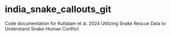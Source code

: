 # india_snake_callouts_git

Code documentation for Kuttalam et al. 2024 Utilizing Snake Rescue Data to Understand Snake-Human Conflict
